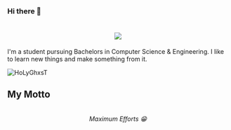 ### Hi there 👋

<h1 align="center">
  <a href="https://git.io/typing-svg">
    <img src="https://readme-typing-svg.herokuapp.com?color=%2340A597&size=30&width=800&lines=Hi+there!+I+am+Karthik+Raj;I+Love+Learning+New+Technologies+&+Making+Them">
  </a>
</h1>

I'm a student pursuing Bachelors in Computer Science & Engineering. I like to learn new things and make something from it.

<p align="left"> 
  <img src="https://komarev.com/ghpvc/?username=HoLyGhxsT&label=Views&color=blue&style=plastic" alt="HoLyGhxsT" />
</p>

## My Motto

<!-- ADVICE:START -->
<p align="center"><br><i> Maximum Efforts 😁 </i><br></p>
<!-- ADVICE:END -->









<!--
**HoLyGhxsT/HoLyGhxsT** is a ✨ _special_ ✨ repository because its `README.md` (this file) appears on your GitHub profile.

Here are some ideas to get you started:

- 🔭 I’m currently working on ...
- 🌱 I’m currently learning ...
- 👯 I’m looking to collaborate on ...
- 🤔 I’m looking for help with ...
- 💬 Ask me about ...
- 📫 How to reach me: ...
- 😄 Pronouns: ...
- ⚡ Fun fact: ...
-->

